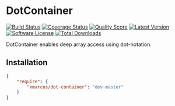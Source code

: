 # DotContainer

[![Build Status](https://img.shields.io/travis/xmarcos/DotContainer/master.svg?style=flat-square)](https://travis-ci.org/xmarcos/DotContainer) 
[![Coverage Status](https://img.shields.io/scrutinizer/coverage/g/xmarcos/DotContainer/master.svg?style=flat-square)](https://scrutinizer-ci.com/g/xmarcos/DotContainer/code-structure)
[![Quality Score](https://img.shields.io/scrutinizer/g/xmarcos/DotContainer.svg?style=flat-square)](https://scrutinizer-ci.com/g/xmarcos/DotContainer)
[![Latest Version](https://img.shields.io/packagist/v/xmarcos/dot-container.svg?style=flat-square)](https://packagist.org/packages/xmarcos/dot-container)
[![Software License](https://img.shields.io/packagist/l/xmarcos/dot-container.svg?style=flat-square)](LICENSE)
[![Total Downloads](https://img.shields.io/packagist/dt/xmarcos/dot-container.svg?style=flat-square)](https://packagist.org/packages/xmarcos/dot-container)

DotContainer enables deep array access using dot-notation.

## Installation

```json
{
    "require": {
        "xmarcos/dot-container": "dev-master"
    }
}
```
